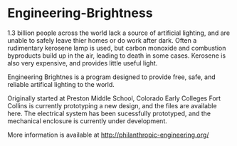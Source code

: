 # Engineering-Brightness
1.3 billion people across the world lack a source of artificial lighting, and are unable to safely leave thier homes or do work after dark. Often a rudimentary kerosene lamp is used, but carbon monoxide and combustion byproducts build up in the air, leading to death in some cases. Kerosene is also very expensive, and provides little useful light. 

Engineering Brightnes is a program designed to provide free, safe, and reliable artifical lighting to the world. 

Originally started at Preston Middle School, Colorado Early Colleges Fort Collins is currently prototyping a new design, and the files are available here. The electrical system has been sucessfully prototyped, and the mechanical enclosure is currently under development.

More information is available at http://philanthropic-engineering.org/